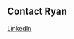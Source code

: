 Contact Ryan
------------


<!-- Linked in button -->
<a href="www.linkedin.com/pub/ryan-p-jones/30/566/964/" class="btn btn-default btn-lg">
<i class="fa fa-linkedin-square fa-fw"></i> LinkedIn
</a>
